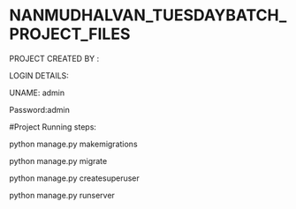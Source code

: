 # NANMUDHALVAN_TUESDAYBATCH_PROJECT_FILES

PROJECT CREATED BY : 



LOGIN DETAILS:


UNAME: admin


Password:admin




#Project Running steps:

python manage.py makemigrations

python manage.py migrate

python manage.py createsuperuser

python manage.py runserver
